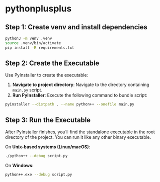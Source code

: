# pythonplusplus

## Step 1: Create venv and install dependencies

```sh
python3 -m venv .venv
source .venv/bin/activate
pip install -R requirements.txt
```

## Step 2: Create the Executable

Use PyInstaller to create the executable:

1. **Navigate to project directory**: Navigate to the directory containing `main.py` script.
2. **Run PyInstaller**: Execute the following command to bundle script:

```sh
pyinstaller --distpath . --name python++ --onefile main.py
```

## Step 3: Run the Executable

After PyInstaller finishes, you’ll find the standalone executable in the root directory of the project. You can run it like any other binary executable.

On **Unix-based systems (Linux/macOS)**:

```sh
./python++ --debug script.py
```

On **Windows**:

```sh
python++.exe --debug script.py
```
